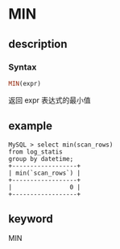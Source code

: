 # MIN

## description

### Syntax

```Haskell
MIN(expr)
```

返回 expr 表达式的最小值

## example

```plain text
MySQL > select min(scan_rows)
from log_statis
group by datetime;
+------------------+
| min(`scan_rows`) |
+------------------+
|                0 |
+------------------+
```

## keyword

MIN

